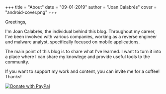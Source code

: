 +++ 
title = "About" 
date = "09-01-2019" 
author = "Joan Calabrés" 
cover = "android-cover.png"
+++

Greetings,

I'm Joan Calabrés, the individual behind this blog. Throughout my career, I've been involved with various companies, working as a reverse engineer and malware analyst, specifically focused on mobile applications.

The main point of this blog is to share what I've learned. I want to turn it into a place where I can share my knowlege and provide useful tools to the community. 

If you want to support my work and content, you can invite me for a coffee! Thanks!

[![Donate with PayPal](/donate-button.png)](https://www.paypal.com/cgi-bin/webscr?cmd=_s-xclick&hosted_button_id=AAC2C2XFS2RB2)